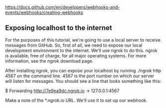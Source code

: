 https://docs.github.com/en/developers/webhooks-and-events/webhooks/creating-webhooks

## Exposing localhost to the internet

For the purposes of this tutorial, we're going to use a local server to receive messages from GitHub. So, first of all, we need to expose our local development environment to the internet. We'll use ngrok to do this. ngrok is available, free of charge, for all major operating systems. For more information, see the ngrok download page.

After installing ngrok, you can expose your localhost by running ./ngrok http 4567 on the command line. 4567 is the port number on which our server will listen for messages. You should see a line that looks something like this:

$ Forwarding    http://7e9ea9dc.ngrok.io -> 127.0.0.1:4567

Make a note of the *.ngrok.io URL. We'll use it to set up our webhook.
